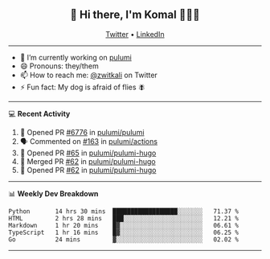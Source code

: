<h2 align="center"> 👋 Hi there, I'm Komal 🧑🏾‍💻 </h2>
<p align="center">
    <a href="https://twitter.com/zwitkali">Twitter</a> •
    <a href="https://www.linkedin.com/in/komal-ali/">LinkedIn</a>
</p>

--------

- 🔭 I’m currently working on [pulumi](https://github.com/pulumi/pulumi)
- 😄 Pronouns: they/them
- 📫 How to reach me: [@zwitkali](https://twitter.com/zwitkali) on Twitter
- ⚡ Fun fact: My dog is afraid of flies 🪰

--------
💻 **Recent Activity**

<!--START_SECTION:activity-->
1. 💪 Opened PR [#6776](https://github.com/pulumi/pulumi/pull/6776) in [pulumi/pulumi](https://github.com/pulumi/pulumi)
2. 🗣 Commented on [#163](https://github.com/pulumi/actions/issues/163) in [pulumi/actions](https://github.com/pulumi/actions)
3. 💪 Opened PR [#65](https://github.com/pulumi/pulumi-hugo/pull/65) in [pulumi/pulumi-hugo](https://github.com/pulumi/pulumi-hugo)
4. 🎉 Merged PR [#62](https://github.com/pulumi/pulumi-hugo/pull/62) in [pulumi/pulumi-hugo](https://github.com/pulumi/pulumi-hugo)
5. 💪 Opened PR [#62](https://github.com/pulumi/pulumi-hugo/pull/62) in [pulumi/pulumi-hugo](https://github.com/pulumi/pulumi-hugo)
<!--END_SECTION:activity-->

--------

📊 **Weekly Dev Breakdown**
<!--START_SECTION:waka-->
```text
Python       14 hrs 30 mins  ██████████████████░░░░░░░   71.37 % 
HTML         2 hrs 28 mins   ███░░░░░░░░░░░░░░░░░░░░░░   12.21 % 
Markdown     1 hr 20 mins    █▓░░░░░░░░░░░░░░░░░░░░░░░   06.61 % 
TypeScript   1 hr 16 mins    █▓░░░░░░░░░░░░░░░░░░░░░░░   06.25 % 
Go           24 mins         ▓░░░░░░░░░░░░░░░░░░░░░░░░   02.02 % 
```
<!--END_SECTION:waka-->

--------